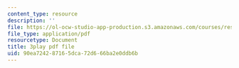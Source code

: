 ```yaml
---
content_type: resource
description: ''
file: https://ol-ocw-studio-app-production.s3.amazonaws.com/courses/res-9-003-brains-minds-and-machines-summer-course-summer-2015/90ea724287165dca72d666ba2e0ddb6b_JZcFjR4dMmw.pdf
file_type: application/pdf
resourcetype: Document
title: 3play pdf file
uid: 90ea7242-8716-5dca-72d6-66ba2e0ddb6b
---
```

